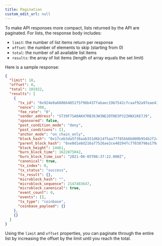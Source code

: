 ```yaml
---
title: Pagination
custom_edit_url: null
---
```


To make API responses more compact, lists returned by the API are paginated. For lists, the response body includes:

- `limit`: the number of list items return per response
- `offset`: the number of elements to skip (starting from 0)
- `total`: the number of all available list items
- `results`: the array of list items (length of array equals the set limit)

Here is a sample response:

```json
{
  "limit": 10,
  "offset": 0,
  "total": 101922,
  "results": [
    {
      "tx_id": "0x924e0a688664851f5f96b437fabaec19b7542cfcaaf92a97eae43384cacd83d0",
      "nonce": 308,
      "fee_rate": "0",
      "sender_address": "ST39F7SA0AKH7RB363W3NE2DTHD3P32ZHNX2KE7J9",
      "sponsored": false,
      "post_condition_mode": "deny",
      "post_conditions": [],
      "anchor_mode": "on_chain_only",
      "block_hash": "0x17ceb3da5f36aab351d6b14f5aa77f85bb6b800b954b2f24c564579f80116d99",
      "parent_block_hash": "0xe0d1e8d216a77526ae2ce40294fc77038798a179a6532bb8980d3c2183f58de6",
      "block_height": 14461,
      "burn_block_time": 1622875042,
      "burn_block_time_iso": "2021-06-05T06:37:22.000Z",
      "canonical": true,
      "tx_index": 0,
      "tx_status": "success",
      "tx_result": {},
      "microblock_hash": "",
      "microblock_sequence": 2147483647,
      "microblock_canonical": true,
      "event_count": 0,
      "events": [],
      "tx_type": "coinbase",
      "coinbase_payload": {}
    },
    {}
  ]
}
```

Using the `limit` and `offset` properties, you can paginate through the entire list by increasing the offset by the limit until you reach the total.
